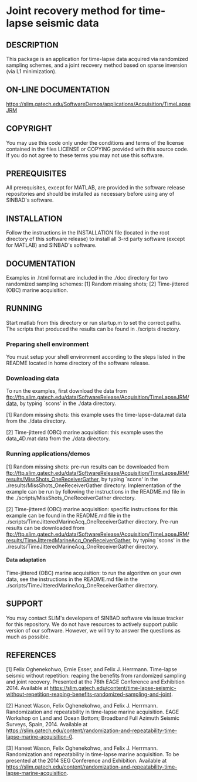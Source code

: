 #  Joint recovery method for time-lapse seismic data

## DESCRIPTION 

This package is an application for time-lapse data acquired via
randomized sampling schemes, and a joint recovery method based on
sparse inversion (via L1 minimization).
 
 
## ON-LINE DOCUMENTATION

<https://slim.gatech.edu/SoftwareDemos/applications/Acquisition/TimeLapseJRM>


## COPYRIGHT

You may use this code only under the conditions and terms of the
license contained in the files LICENSE or COPYING provided with this
source code. If you do not agree to these terms you may not use this
software.
 

## PREREQUISITES

All prerequisites, except for MATLAB, are provided in the software
release repositories and should be installed as necessary before using
any of SINBAD's software.
 

## INSTALLATION

Follow the instructions in the INSTALLATION file (located in the root
directory of this software release) to install all 3-rd party software
(except for MATLAB) and SINBAD's software.

	 
## DOCUMENTATION

Examples in .html format are included in the ./doc directory for two
randomized sampling schemes: [1] Random missing shots; [2]
Time-jittered (OBC) marine acquisition.
  
 
## RUNNING

Start matlab from this directory or run startup.m to set the correct
paths. The scripts that produced the results can be found in ./scripts
directory.
 
### Preparing shell environment

You must setup your shell environment according to the steps listed in
the README located in home directory of the software release.

### Downloading data

To run the examples, first download the data from
ftp://ftp.slim.gatech.edu/data/SoftwareRelease/Acquisition/TimeLapseJRM/data,
by typing `scons' in the ./data directory.

[1] Random missing shots: this example uses the time-lapse-data.mat
data from the ./data directory.

[2] Time-jittered (OBC) marine acquisition: this example uses the
data_4D.mat data from the ./data directory.
 
### Running applications/demos
    
[1] Random missing shots: pre-run results can be downloaded from
ftp://ftp.slim.gatech.edu/data/SoftwareRelease/Acquisition/TimeLapseJRM/results/MissShots_OneReceiverGather,
by typing `scons' in the ./results/MissShots_OneReceiverGather
directory. Implementation of the example can be run by following the instructions in the README.md file
in the ./scripts/MissShots_OneReceiverGather directory.

[2] Time-jittered (OBC) marine acquisition: specific instructions for
this example can be found in the README.md file in the
./scripts/TimeJitteredMarineAcq_OneReceiverGather directory. Pre-run
results can be downloaded from
ftp://ftp.slim.gatech.edu/data/SoftwareRelease/Acquisition/TimeLapseJRM/results/TimeJitteredMarineAcq_OneReceiverGather,
by typing `scons' in the
./results/TimeJitteredMarineAcq_OneReceiverGather directory.

#### Data adaptation
    
Time-jittered (OBC) marine acquisition: to run the algorithm on your
own data, see the instructions in the README.md file in the
./scripts/TimeJitteredMarineAcq_OneReceiverGather directory.

 
## SUPPORT
 You may contact SLIM's developers of SINBAD software via issue tracker for this repository. We do not have resources to actively support public version of our software. However, we will try to answer the questions as much as possible.

 
## REFERENCES

[1] Felix Oghenekohwo, Ernie Esser, and Felix J. Herrmann. Time-lapse
seismic without repetition: reaping the benefits from randomized
sampling and joint recovery. Presented at the 76th EAGE Conference and
Exhibition 2014. Available at
<https://slim.gatech.edu/content/time-lapse-seismic-without-repetition-reaping-benefits-randomized-sampling-and-joint>.
	 
[2] Haneet Wason, Felix Oghenekohwo, and Felix
J. Herrmann. Randomization and repeatability in time-lapse marine
acquisition. EAGE Workshop on Land and Ocean Bottom; Broadband Full
Azimuth Seismic Surveys, Spain, 2014. Available at
<https://slim.gatech.edu/content/randomization-and-repeatability-time-lapse-marine-acquisition-0>.
	 
[3] Haneet Wason, Felix Oghenekohwo, and Felix
J. Herrmann. Randomization and repeatability in time-lapse marine
acquisition. To be presented at the 2014 SEG Conference and
Exhibition. Available at
<https://slim.gatech.edu/content/randomization-and-repeatability-time-lapse-marine-acquisition>.

